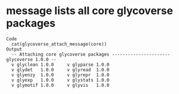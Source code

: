 # message lists all core glycoverse packages

    Code
      cat(glycoverse_attach_message(core))
    Output
      -- Attaching core glycoverse packages ---------------------- glycoverse 1.0.0 --
      v glyclean 1.0.0     v glyparse 1.0.0
      v glydet   1.0.0     v glyread  1.0.0
      v glyenzy  1.0.0     v glyrepr  1.0.0
      v glyexp   1.0.0     v glystats 1.0.0
      v glymotif 1.0.0     v glyvis   1.0.0

